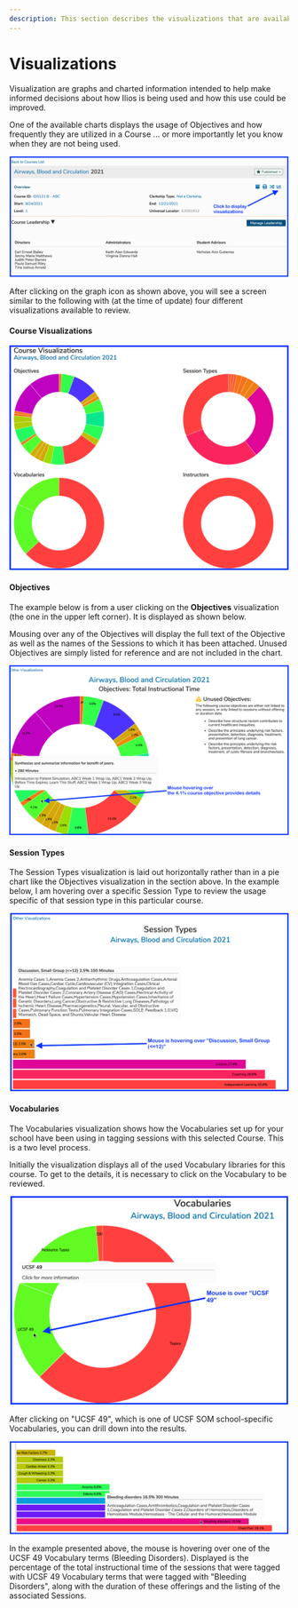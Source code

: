 ```yaml
---
description: This section describes the visualizations that are available at the
---
```


# Visualizations

Visualization are graphs and charted information intended to help make informed decisions about how Ilios is being used and how this use could be improved.

One of the available charts displays the usage of Objectives and how frequently they are utilized in a Course ... or more importantly let you know when they are not being used.

![](../../.gitbook/assets/crs_vw_1.png)

After clicking on the graph icon as shown above, you will see a screen similar to the following with \(at the time of update\) four different visualizations available to review.

#### Course Visualizations

![](../../.gitbook/assets/crs_visualizations1.png)

#### Objectives

The example below is from a user clicking on the **Objectives** visualization \(the one in the upper left corner\). It is displayed as shown below.

Mousing over any of the Objectives will display the full text of the Objective as well as the names of the Sessions to which it has been attached. Unused Objectives are simply listed for reference and are not included in the chart.

![](../../.gitbook/assets/obj_vis1.png)

#### Session Types

The Session Types visualization is laid out horizontally rather than in a pie chart like the Objectives visualization in the section above. In the example below, I am hovering over a specific Session Type to review the usage specific of that session type in this particular course. 

![](../../.gitbook/assets/sess_type_viz1.png)

#### Vocabularies

The Vocabularies visualization shows how the Vocabularies set up for your school have been using in tagging sessions with this selected Course. This is a two level process. 

Initially the visualization displays all of the used Vocabulary libraries for this course. To get to the details, it is necessary to click on the Vocabulary to be reviewed.

![Vocabulary Visualization \(top level\)](../../.gitbook/assets/vocab_viz1.png)

After clicking on "UCSF 49", which is one of UCSF SOM school-specific Vocabularies, you can drill down into the results.

![Vocabulary Visualization \(lower level\)](../../.gitbook/assets/vocab_viz2.png)

In the example presented above, the mouse is hovering over one of the UCSF 49 Vocabulary terms \(Bleeding Disorders\). Displayed is the percentage of the total instructional time of the sessions that were tagged with UCSF 49 Vocabulary terms that were tagged with "Bleeding Disorders", along with the duration of these offerings and the listing of the associated Sessions.



